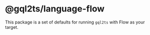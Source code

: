 # @gql2ts/language-flow

This package is a set of defaults for running `gql2ts` with Flow as your target.
